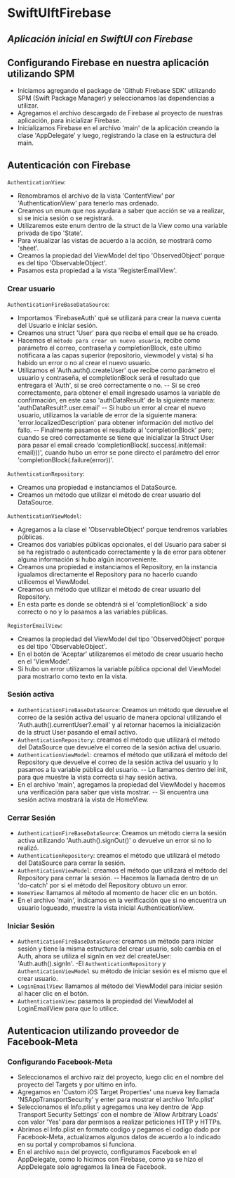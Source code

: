 # SwiftUIftFirebase
## _Aplicación inicial en SwiftUI con Firebase_

## Configurando Firebase en nuestra aplicación utilizando SPM
- Iniciamos agregando el package de 'Github Firebase SDK' utilizando SPM (Swift Package Manager) y seleccionamos las dependencias a utilizar.
- Agregamos el archivo descargado de Firebase al proyecto de nuestras aplicación, para inicializar Firebase.
- Inicializamos Firebase en el archivo 'main' de la aplicación creando la clase 'AppDelegate' y luego, registrando la clase en la estructura del main.

## Autenticación con Firebase
`AuthenticationView`:
- Renombramos el archivo de la vista 'ContentView' por 'AuthenticationView' para tenerlo mas ordenado.
- Creamos un enum que nos ayudara a saber que acción se va a realizar, si se inicia sesión o se registrará.
- Utilizaremos este enum dentro de la struct de la View como una variable privada de tipo 'State'.
- Para visualizar las vistas de acuerdo a la acción, se mostrará como 'sheet'.
- Creamos la propiedad del ViewModel del tipo 'ObservedObject' porque es del tipo 'ObservableObject'.
- Pasamos esta propiedad a la vista 'RegisterEmailView'.

### Crear usuario
`AuthenticationFireBaseDataSource`:
- Importamos 'FirebaseAuth' qué se utilizará para crear la nueva cuenta del Usuario e iniciar sesión.
- Creamos una struct 'User' para que reciba el email que se ha creado.
- Hacemos el `método para crear un nuevo usuario`, recibe como parámetro el correo, contraseña y completionBlock, este ultimo notificara a las capas superior (repositorio, viewmodel y vista) si ha habido un error o no al crear el nuevo usuario.
- Utilizamos el 'Auth.auth().createUser' que recibe como parámetro el usuario y contraseña, el completionBlock será el resultado que entregara el 'Auth', si se creó correctamente o no.
-- Si se creó correctamente, para obtener el email ingresado usamos la variable de confirmación, en este caso 'authDataResult' de la siguiente manera: 'authDataResult?.user.email'
-- Si hubo un error al crear el nuevo usuario, utilizamos la variable de error de la siguiente manera: 'error.localizedDescription' para obtener información del motivo del fallo.
-- Finalmente pasamos el resultado al 'completionBlock' pero; cuando se creó correctamente se tiene que inicializar la Struct User para pasar el email creado 'completionBlock(.success(.init(email: email)))', cuando hubo un error se pone directo el parámetro del error 'completionBlock(.failure(error))'.

`AuthenticationRepository`:
- Creamos una propiedad e instanciamos el DataSource.
- Creamos un método que utilizar el método de crear usuario del DataSource.

`AuthenticationViewModel`:
- Agregamos a la clase el 'ObservableObject' porque tendremos variables públicas.
- Creamos dos variables públicas opcionales, el del Usuario para saber si se ha registrado o autenticado correctamente y la de error para obtener alguna información si hubo algún inconveniente.
- Creamos una propiedad e instanciamos el Repository, en la instancia igualamos directamente el Repository para no hacerlo cuando utilicemos el ViewModel.
- Creamos un método que utilizar el método de crear usuario del Repository.
- En esta parte es donde se obtendrá si el 'completionBlock' a sido correcto o no y lo pasamos a las variables públicas.

`RegisterEmailView`:
- Creamos la propiedad del ViewModel del tipo 'ObservedObject' porque es del tipo 'ObservableObject'.
- En el botón de 'Aceptar' utilizaremos el método de crear usuario hecho en el 'ViewModel'.
- Sí hubo un error utilizamos la variable pública opcional del ViewModel para mostrarlo como texto en la vista.

### Sesión activa
- `AuthenticationFireBaseDataSource`: Creamos un método que devuelve el correo de la sesión activa del usuario de manera opcional utilizando el 'Auth.auth().currentUser?.email' y al retornar hacemos la inicialización de la struct User pasando el email activo.
- `AuthenticationRepository`: creamos el método que utilizará el método del DataSource que devuelve el correo de la sesión activa del usuario.
- `AuthenticationViewModel`: creamos el método que utilizará el método del Repository que devuelve el correo de la sesión activa del usuario y lo pasamos a la variable pública del usuario.
-- Lo llamamos dentro del init, para que muestre la vista correcta si hay sesión activa.
- En el archivo 'main', agregamos la propiedad del ViewModel y hacemos una verificación para saber que vista mostrar.
-- Si encuentra una sesión activa mostrará la vista de HomeView.

### Cerrar Sesión
- `AuthenticationFireBaseDataSource`: Creamos un método cierra la sesión activa utilizando 'Auth.auth().signOut()' o devuelve un error si no lo realizó.
- `AuthenticationRepository`: creamos el método que utilizará el método del DataSource para cerrar la sesión.
- `AuthenticationViewModel`: creamos el método que utilizará el método del Repository para cerrar la sesión.
-- Hacemos la llamada dentro de un 'do-catch' por si el método del Repository obtuvo un error.
- `HomeView`: llamamos al método al momento de hacer clic en un botón.
- En el archivo 'main', indicamos en la verificación que si no encuentra un usuario logueado, muestre la vista inicial AuthenticationView.

### Iniciar Sesión
- `AuthenticationFireBaseDataSource`: creamos un método para iniciar sesión y tiene la misma estructura del crear usuario, solo cambia en el Auth, ahora se utiliza el signIn en vez del createUser: 'Auth.auth().signIn'.
-El `AuthenticationRepository` y `AuthenticationViewModel` su método de iniciar sesión es el mismo que el crear usuario.
- `LoginEmailView`: llamamos al método del ViewModel para iniciar sesión al hacer clic en el botón.
- `AuthenticationView`: pasamos la propiedad del ViewModel al LoginEmailView para que lo utilice.

## Autenticacion utilizando proveedor de Facebook-Meta

### Configurando Facebook-Meta
- Seleccionamos el archivo raiz del proyecto, luego clic en el nombre del proyecto del Targets y por ultimo en info.
- Agregamos en 'Custom iOS Target Properties' una nueva key llamada 'NSAppTransportSecurity' y enter para mostrar el archivo 'Info.plist'
- Seleccionamos el Info.plist y agregamos una key dentro de 'App Transport Security Settings' con el nombre de 'Allow Arbitrary Loads' con valor 'Yes' para dar permisos a realizar peticiones HTTP y HTTPs.
- Abrimos el Info.plist en formato codigo y pegamos el codigo dado por Facebook-Meta, actualizamos algunos datos de acuerdo a lo indicado en su portal y comprobamos si funciona.
- En el archivo `main` del proyecto, configuramos Facebook en el AppDelegate, como lo hicimos con Firebase, como ya se hizo el AppDelegate solo agregamos la linea de Facebook.
